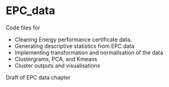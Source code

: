# EPC_data

Code files for 
 - Cleaning Energy performance certificate data.
 - Generating descriptive statistics from EPC data
 - Implementing transformation and normalisation of the data
 - Clustergrams, PCA, and Kmeans
 - Cluster outputs and visualisations
 
 Draft of EPC data chapter 
 
